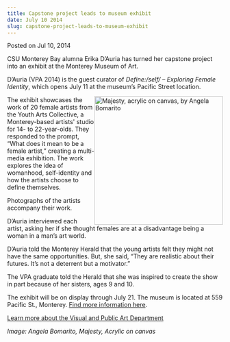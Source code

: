 ```yaml
---
title: Capstone project leads to museum exhibit
date: July 10 2014
slug: capstone-project-leads-to-museum-exhibit
---
```





<span class="date">Posted on Jul 10, 2014    </span>
<p>CSU Monterey Bay alumna Erika D&#x2019;Auria has turned her capstone
project into an exhibit at the Monterey Museum of Art.</p>
<p>D&#x2019;Auria (VPA 2014) is the guest curator of <em>Define:/self/ &#x2013;
Exploring Female Identity</em>, which opens July 11 at the museum&#x2019;s
Pacific Street location.</p>
<p><img alt="Majesty, acrylic on canvas, by Angela Bomarito" src="http://news.csumb.edu/sites/default/files/65/attachments/news/images/majesty.jpg" style="float:right; width:300px; height:300px">The exhibit
showcases the work of 20 female artists from the Youth Arts
Collective, a Monterey-based artists&apos; studio for 14- to
22-year-olds. They responded to the prompt, &#x201C;What does it mean to
be a female artist,&#x201D; creating a multi-media exhibition. The work
explores the idea of womanhood, self-identity and how the artists
choose to define themselves.</img></p>
<p>Photographs of the artists accompany their work.</p>
<p>D&#x2019;Auria interviewed each artist, asking her if she thought
females are at a disadvantage being a woman in a man&#x2019;s art
world.</p>
<p>D&#x2019;Auria told the Monterey Herald that the young artists felt
they might not have the same opportunities. But, she said, &#x201C;They
are realistic about their futures. It&#x2019;s not a deterrent but a
motivator.&#x201D;</p>
<p>The VPA graduate told the Herald that she was inspired to create
the show in part because of her sisters, ages 9 and 10.</p>
<p>The exhibit will be on display through July 21. The museum is
located at 559 Pacific St., Monterey. <a href="http://www.montereyart.org" rel="nofollow">Find more information
here</a>.&#xA0;</p>
<p><a href="http://csumb.edu/art" rel="nofollow">Learn more about
the Visual and Public Art Department</a></p>
<p><em>Image: Angela Bomarito, Majesty, Acrylic on canvas<br>
&#xA0;</br></em></p>






